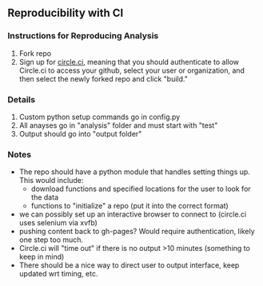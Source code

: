 ## Reproducibility with CI

### Instructions for Reproducing Analysis

1. Fork repo
2. Sign up for [circle.ci](http://www.circleci.com), meaning that you should authenticate to allow Circle.ci to access your github, select your user or organization, and then select the newly forked repo and click "build."

### Details

1. Custom python setup commands go in config.py
2. All anayses go in "analysis" folder and must start with "test"
3. Output should go into "output folder"


### Notes
 - The repo should have a python module that handles setting things up. This would include:
    - download functions and specified locations for the user to look for the data
    - functions to "initialize" a repo (put it into the correct format)
 - we can possibly set up an interactive browser to connect to (circle.ci uses selenium via xvfb)
 - pushing content back to gh-pages? Would require authentication, likely one step too much.
 - Circle.ci will "time out" if there is no output >10 minutes (something to keep in mind)
 - There should be a nice way to direct user to output interface, keep updated wrt timing, etc.
